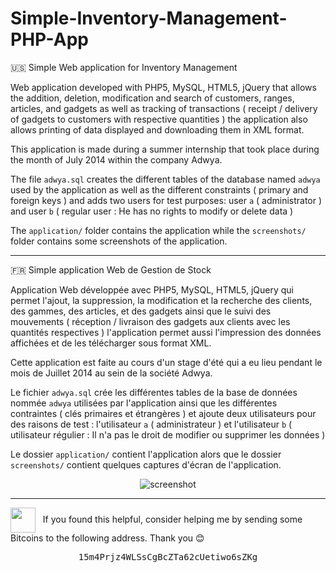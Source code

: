 # Simple-Inventory-Management-PHP-App
:us: Simple Web application for Inventory Management

Web application developed with PHP5, MySQL, HTML5, jQuery that allows the addition, deletion, modification and search of customers, ranges, articles, and gadgets as well as tracking of transactions ( receipt / delivery of gadgets to customers with respective quantities ) the application also allows printing of data displayed and downloading them in XML format.

This application is made during a summer internship that took place during the month of July 2014 within the company Adwya.

The file `adwya.sql` creates the different tables of the database named `adwya` used by the application as well as the different constraints ( primary and foreign keys ) and adds two users for test purposes: user `a` ( administrator ) and user `b` ( regular user : He has no rights to modify or delete data )

The `application/` folder contains the application while the `screenshots/` folder contains some screenshots of the application.

------

:fr: Simple application Web de Gestion de Stock

Application Web développée avec PHP5, MySQL, HTML5, jQuery
qui permet l'ajout, la suppression, la modification et la recherche des clients, des gammes, des articles, et des gadgets
ainsi que le suivi des mouvements ( réception / livraison des gadgets aux clients avec les quantités respectives )
l'application permet aussi l'impression des données affichées et de les télécharger sous format XML.

Cette application est faite au cours d'un stage d'été qui a eu lieu pendant le mois de Juillet 2014 au sein de la société Adwya.

Le fichier `adwya.sql` crée les différentes tables de la base de données nommée `adwya` utilisées par l'application
ainsi que les différentes contraintes ( clés primaires et étrangères ) et ajoute deux utilisateurs pour des raisons de test : l'utilisateur `a` ( administrateur ) et l'utilisateur `b` ( utilisateur régulier : Il n'a pas le droit de modifier ou supprimer les données )
  
Le dossier `application/` contient l'application alors que le dossier `screenshots/` contient quelques captures d'écran de l'application.

<p align="center">
  <img src="https://raw.githubusercontent.com/stoufa/simple-gestion-stock-php/master/screenshots/1.png" alt="screenshot"/>
</p>

<hr>

<img src="https://emojis.slackmojis.com/emojis/images/1485555744/1681/bitcoin.png" valign="middle" width="40" /> &nbsp; If you found this helpful, consider helping me by sending some Bitcoins to the following address. Thank you 😊

<pre align="center">
15m4Prjz4WLSsCgBcZTa62cUetiwo6sZKg
</pre>


